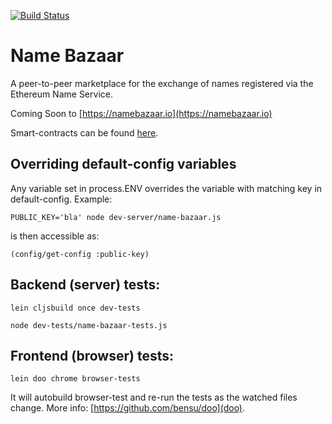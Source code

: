 [![Build Status](https://travis-ci.org/district0x/name-bazaar.svg?branch=master)](https://travis-ci.org/district0x/name-bazaar)

# Name Bazaar

A peer-to-peer marketplace for the exchange of names registered via the Ethereum Name Service.

Coming Soon to [https://namebazaar.io](https://namebazaar.io)

Smart-contracts can be found [here](https://github.com/district0x/name-bazaar/tree/master/resources/public/contracts/src).

## Overriding default-config variables

Any variable set in process.ENV overrides the variable with matching key in default-config.
Example:

```
PUBLIC_KEY='bla' node dev-server/name-bazaar.js
```

is then accessible as:

```
(config/get-config :public-key)
```

## Backend (server) tests:

```
lein cljsbuild once dev-tests

node dev-tests/name-bazaar-tests.js
```

## Frontend (browser) tests: 

```
lein doo chrome browser-tests
```

It will autobuild browser-test and re-run the tests as the watched files change.
More info: [https://github.com/bensu/doo](doo).